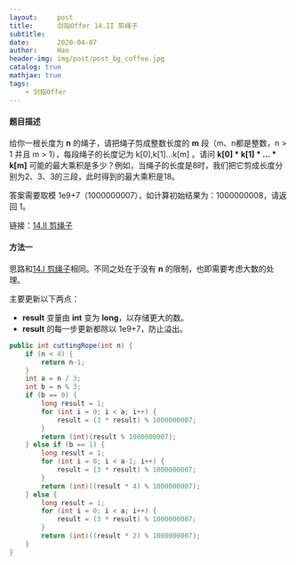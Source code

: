 ```yaml
---
layout:     post
title:      剑指Offer 14.II 剪绳子
subtitle:   
date:       2020-04-07
author:     Hao
header-img: img/post/post_bg_coffee.jpg
catalog: true
mathjax: true
tags:
    - 剑指Offer
---
```


#### 题目描述

给你一根长度为 **n** 的绳子，请把绳子剪成整数长度的 **m** 段（m、n都是整数，n > 1 并且 m > 1），每段绳子的长度记为 k[0],k[1]...k[m] 。请问 **k[0] \* k[1] \* ... \* k[m]** 可能的最大乘积是多少？例如，当绳子的长度是8时，我们把它剪成长度分别为2、3、3的三段，此时得到的最大乘积是18。

答案需要取模 1e9+7（1000000007），如计算初始结果为：1000000008，请返回 1。

链接：[14.II 剪绳子](https://leetcode-cn.com/problems/jian-sheng-zi-ii-lcof/)

#### 方法一

思路和[14.I 剪绳子](https://newbiecoder-hao.github.io/2020/04/07/%E5%89%91%E6%8C%87Offer-14.-%E5%89%AA%E7%BB%B3%E5%AD%90/)相同。不同之处在于没有 **n** 的限制，也即需要考虑大数的处理。

主要更新以下两点：
+ **result** 变量由 **int** 变为 **long**，以存储更大的数。
+ **result** 的每一步更新都除以 1e9+7，防止溢出。

```java
public int cuttingRope(int n) {
    if (n < 4) {
        return n-1;
    }
    int a = n / 3;
    int b = n % 3;
    if (b == 0) {
        long result = 1;
        for (int i = 0; i < a; i++) {
            result = (3 * result) % 1000000007;
        }
        return (int)(result % 1000000007);
    } else if (b == 1) {
        long result = 1;
        for (int i = 0; i < a-1; i++) {
            result = (3 * result) % 1000000007;
        }
        return (int)((result * 4) % 1000000007);
    } else {
        long result = 1;
        for (int i = 0; i < a; i++) {
            result = (3 * result) % 1000000007;
        }
        return (int)((result * 2) % 1000000007);
    }
}
```